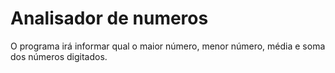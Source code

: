 # Analisador de numeros
 O programa irá informar qual o maior número, menor número, média e soma dos números digitados.
